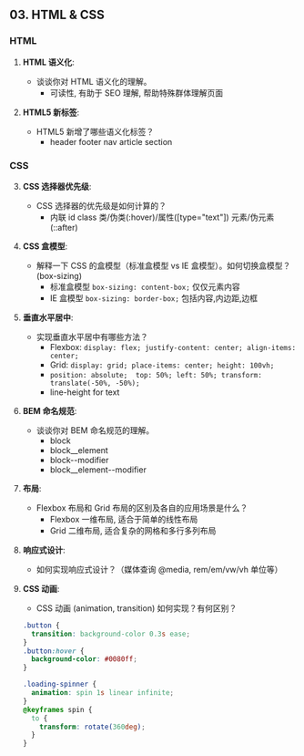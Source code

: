 ## 03. HTML & CSS

### HTML

1. **HTML 语义化**:

   - 谈谈你对 HTML 语义化的理解。
     - 可读性, 有助于 SEO 理解, 帮助特殊群体理解页面

2. **HTML5 新标签**:
   - HTML5 新增了哪些语义化标签？
     - header footer nav article section

### CSS

3. **CSS 选择器优先级**:

   - CSS 选择器的优先级是如何计算的？
     - 内联 id class 类/伪类(:hover)/属性([type="text"]) 元素/伪元素(::after)

4. **CSS 盒模型**:

   - 解释一下 CSS 的盒模型（标准盒模型 vs IE 盒模型）。如何切换盒模型？ (box-sizing)
     - 标准盒模型 `box-sizing: content-box;` 仅仅元素内容
     - IE 盒模型 `box-sizing: border-box;` 包括内容,内边距,边框

5. **垂直水平居中**:

   - 实现垂直水平居中有哪些方法？
     - Flexbox: `display: flex; justify-content: center; align-items: center;`
     - Grid: `display: grid; place-items: center; height: 100vh;`
     - `position: absolute;  top: 50%; left: 50%; transform: translate(-50%, -50%);`
     - line-height for text

6. **BEM 命名规范**:

   - 谈谈你对 BEM 命名规范的理解。
     - block
     - block\_\_element
     - block--modifier
     - block\_\_element--modifier

7. **布局**:

   - Flexbox 布局和 Grid 布局的区别及各自的应用场景是什么？
     - Flexbox 一维布局, 适合于简单的线性布局
     - Grid 二维布局, 适合复杂的网格和多行多列布局

8. **响应式设计**:

   - 如何实现响应式设计？（媒体查询 @media, rem/em/vw/vh 单位等）

9. **CSS 动画**:

   - CSS 动画 (animation, transition) 如何实现？有何区别？

   ```css
   .button {
     transition: background-color 0.3s ease;
   }
   .button:hover {
     background-color: #0080ff;
   }

   .loading-spinner {
     animation: spin 1s linear infinite;
   }
   @keyframes spin {
     to {
       transform: rotate(360deg);
     }
   }
   ```
